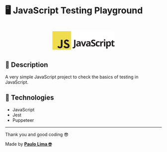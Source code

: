 # 🖥️ JavaScript Testing Playground

<h1 align="center">
  <img src=".github/logo.png" width="200px" />
</h1>

## 🔎️ Description

A very simple JavaScript project to check the basics of testing in JavaScript.

## 🚀️ Technologies

- JavaScript
- Jest
- Puppeteer

---

Thank you and good coding 😎️

Made by **<a href="https://paulophlp.github.io/portfolio/" target="__blank">Paulo Lima 🤓️</a>**
